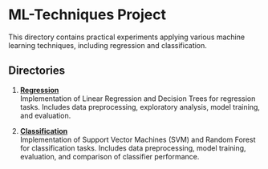 # ML-Techniques Project

This directory contains practical experiments applying various machine learning techniques, including regression and classification.

## Directories

1. [**Regression**](regression/)  
   Implementation of Linear Regression and Decision Trees for regression tasks. Includes data preprocessing, exploratory analysis, model training, and evaluation.

2. [**Classification**](classification/)  
   Implementation of Support Vector Machines (SVM) and Random Forest for classification tasks. Includes data preprocessing, model training, evaluation, and comparison of classifier performance.